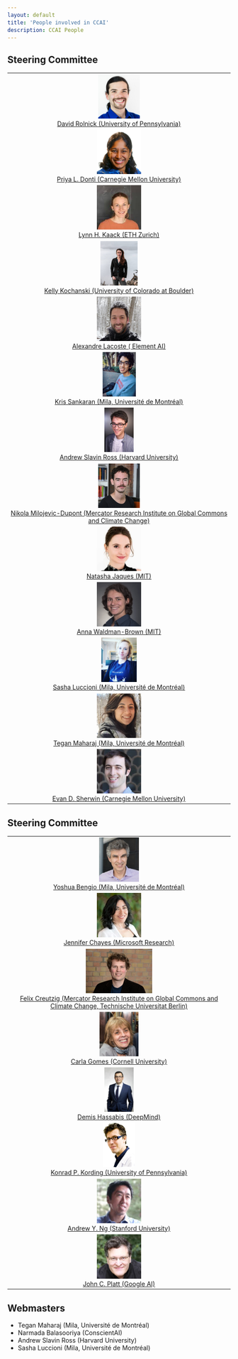 ```yaml
---
layout: default
title: 'People involved in CCAI'
description: CCAI People
---
```



## Steering Committee

| 	      				       |
| --------------------------:|
| <center> <a href="http://www.davidrolnick.com/"><img style="max-width: 100%; height: 100px" src="images/people/davidrolnick.jpg"> <br> David Rolnick (University of Pennsylvania) |
| <center> <a href="https://priyadonti.com/"><img style="max-width: 100%; height: 100px" src="images/people/priyadonti.jpg"> <br> Priya L. Donti (Carnegie Mellon University) |
| <center> <a href="https://priyadonti.com/"><img style="max-width: 100%; height: 100px" src="images/people/lynnkaack.jpeg"> <br> Lynn H. Kaack (ETH Zurich) |
| <center> <a href="http://www.kochanski.org/kelly/"><img style="max-width: 100%; height: 100px" src="images/people/kellykochanski.jpg"> <br> Kelly Kochanski (University of Colorado at Boulder) |
| <center> <a href="https://scholar.google.com/citations?user=71a2-WMAAAAJ&hl=en"><img style="max-width: 100%; height: 100px" src="images/people/Alexandre_Lacoste.jpg"> <br> Alexandre Lacoste ( Element AI) |
| <center> <a href="https://mila.quebec/en/person/kris-sankaran/"><img style="max-width: 100%; height: 100px" src="images/people/krissankaran.jpg"> <br> Kris Sankaran (Mila, Université de Montréal) |
| <center> <a href="https://asross.github.io/"><img style="max-width: 100%; height: 100px" src="images/people/andrew_ross.jpg"> <br> Andrew Slavin Ross (Harvard University) |
| <center> <a href="https://www.mcc-berlin.net/en/about/team/milojevic-dupont-nikola.html)"><img style="max-width: 100%; height: 100px" src="images/people/nikolamilojevicdupont.jpg"> <br> Nikola Milojevic-Dupont (Mercator Research Institute on Global Commons and Climate Change) |
| <center> <a href="https://www.media.mit.edu/people/jaquesn/overview/)"><img style="max-width: 100%; height: 100px" src="images/people/natashajaques.jpeg"> <br> Natasha Jaques (MIT) |
| <center> <a href="https://www.annawab.com/"><img style="max-width: 100%; height: 100px" src="images/people/annawb.jpg"> <br> Anna Waldman-Brown (MIT) |
| <center> <a href="https://www.sashaluccioni.com/"><img style="max-width: 100%; height: 100px" src="images/people/sashaluccioni.jpg"> <br> Sasha Luccioni (Mila, Université de Montréal) |
| <center> <a href="http://www.teganmaharaj.com"><img style="max-width: 100%; height: 100px" src="images/people/teganmaharaj.png"> <br> Tegan Maharaj (Mila, Université de Montréal) |
| <center> <a href="https://www.evansherwin.com/"><img style="max-width: 100%; height: 100px" src="images/people/evansherwin.jpeg"> <br> Evan D. Sherwin (Carnegie Mellon University) |


## Steering Committee

| 	      				       |
| --------------------------:|
| <center> <a href="https://mila.quebec/en/yoshua-bengio/"><img style="max-width: 100%; height: 100px" src="images/people/yb.jpg"> <br> Yoshua Bengio (Mila, Université de Montréal) |
| <center> <a href="https://www.microsoft.com/en-us/research/people/jchayes/"><img style="max-width: 100%; height: 100px" src="images/people/jenniferchayes.jpg"> <br> Jennifer Chayes (Microsoft Research) |
| <center> <a href="https://www.mcc-berlin.net/en/about/team/creutzig-felix.html"><img style="max-width: 100%; height: 100px" src="images/people/felixcreuzig.jpg"> <br> Felix Creutzig (Mercator Research Institute on Global Commons and Climate Change, Technische Universitat Berlin) |
| <center> <a href="https://www.cs.cornell.edu/gomes/"><img style="max-width: 100%; height: 100px" src="images/people/carlagomes.jpg"> <br> Carla Gomes (Cornell University) |
| <center> <a href="https://en.wikipedia.org/wiki/Demis_Hassabis"><img style="max-width: 100%; height: 100px" src="images/people/Demis_Hassabis.jpg"> <br> Demis Hassabis (DeepMind) |
| <center> <a href="http://koerding.com/"><img style="max-width: 100%; height: 100px" src="images/people/konradkording.jpg"> <br> Konrad P. Kording (University of Pennsylvania) |
| <center> <a href="https://www.andrewng.org/"><img style="max-width: 100%; height: 100px" src="images/people/andrewng.jpg"> <br> Andrew Y. Ng (Stanford University) |
| <center> <a href="https://ai.google/research/people/JohnPlatt"><img style="max-width: 100%; height: 100px" src="images/people/johnplatt.jpeg"> <br> John C. Platt  (Google AI) |


## Webmasters
* Tegan Maharaj (Mila, Université de Montréal)
* Narmada Balasooriya (ConscientAI)
* Andrew Slavin Ross (Harvard University)
* Sasha Luccioni (Mila, Université de Montréal)
